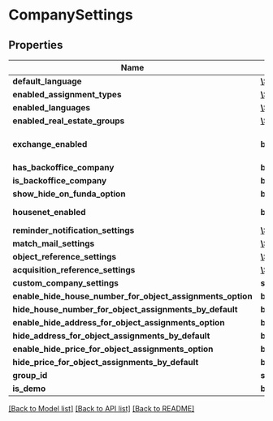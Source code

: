 # CompanySettings

## Properties
Name | Type | Description | Notes
------------ | ------------- | ------------- | -------------
**default_language** | [**\Swagger\Client\Model\Language**](Language.md) |  | [optional] 
**enabled_assignment_types** | [**\Swagger\Client\Model\AssignmentType[]**](AssignmentType.md) |  | [optional] 
**enabled_languages** | [**\Swagger\Client\Model\Language[]**](Language.md) |  | [optional] 
**enabled_real_estate_groups** | [**\Swagger\Client\Model\RealEstateGroup[]**](RealEstateGroup.md) |  | [optional] 
**exchange_enabled** | **bool** | Venum Exchange enabled? | [optional] 
**has_backoffice_company** | **bool** |  | [optional] 
**is_backoffice_company** | **bool** |  | [optional] 
**show_hide_on_funda_option** | **bool** |  | [optional] 
**housenet_enabled** | **bool** | Housenet enabled? | [optional] 
**reminder_notification_settings** | [**\Swagger\Client\Model\ReminderNotificationSetting[]**](ReminderNotificationSetting.md) |  | [optional] 
**match_mail_settings** | [**\Swagger\Client\Model\MatchMailSettings**](MatchMailSettings.md) |  | [optional] 
**object_reference_settings** | [**\Swagger\Client\Model\ObjectReferenceSettings**](ObjectReferenceSettings.md) |  | [optional] 
**acquisition_reference_settings** | [**\Swagger\Client\Model\AcquisitionReferenceSettings**](AcquisitionReferenceSettings.md) |  | [optional] 
**custom_company_settings** | **string** |  | [optional] 
**enable_hide_house_number_for_object_assignments_option** | **bool** |  | [optional] 
**hide_house_number_for_object_assignments_by_default** | **bool** |  | [optional] 
**enable_hide_address_for_object_assignments_option** | **bool** |  | [optional] 
**hide_address_for_object_assignments_by_default** | **bool** |  | [optional] 
**enable_hide_price_for_object_assignments_option** | **bool** |  | [optional] 
**hide_price_for_object_assignments_by_default** | **bool** |  | [optional] 
**group_id** | **string** |  | [optional] 
**is_demo** | **bool** |  | [optional] 

[[Back to Model list]](../README.md#documentation-for-models) [[Back to API list]](../README.md#documentation-for-api-endpoints) [[Back to README]](../README.md)


